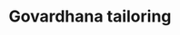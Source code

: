 ---
title: "Govardhana tailoring"
url: /thiruvananthapuram/govardhana-tailoring/
shop: Schneiderei
---